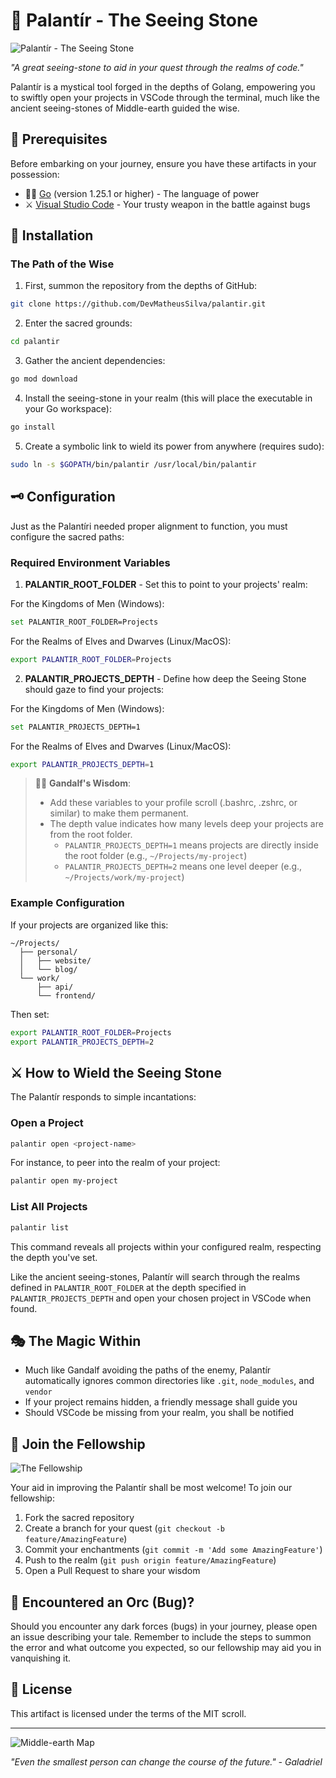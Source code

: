 # 🔮 Palantír - The Seeing Stone

![Palantír - The Seeing Stone](https://raw.githubusercontent.com/DevMatheusSilva/palantir/main/.github/assets/palantir.jpg)

*"A great seeing-stone to aid in your quest through the realms of code."*

Palantír is a mystical tool forged in the depths of Golang, empowering you to swiftly open your projects in VSCode through the terminal, much like the ancient seeing-stones of Middle-earth guided the wise.

## 📄 Prerequisites

Before embarking on your journey, ensure you have these artifacts in your possession:

- 🧙‍♂️ [Go](https://golang.org/) (version 1.25.1 or higher) - The language of power
- ⚔️ [Visual Studio Code](https://code.visualstudio.com/) - Your trusty weapon in the battle against bugs

## 🌟 Installation

### The Path of the Wise

1. First, summon the repository from the depths of GitHub:
```bash
git clone https://github.com/DevMatheusSilva/palantir.git
```

2. Enter the sacred grounds:
```bash
cd palantir
```

3. Gather the ancient dependencies:
```bash
go mod download
```

4. Install the seeing-stone in your realm (this will place the executable in your Go workspace):
```bash
go install
```

5. Create a symbolic link to wield its power from anywhere (requires sudo):
```bash
sudo ln -s $GOPATH/bin/palantir /usr/local/bin/palantir
```

## 🗝️ Configuration

Just as the Palantíri needed proper alignment to function, you must configure the sacred paths:

### Required Environment Variables

1. **PALANTIR_ROOT_FOLDER** - Set this to point to your projects' realm:

For the Kingdoms of Men (Windows):
```bash
set PALANTIR_ROOT_FOLDER=Projects
```

For the Realms of Elves and Dwarves (Linux/MacOS):
```bash
export PALANTIR_ROOT_FOLDER=Projects
```

2. **PALANTIR_PROJECTS_DEPTH** - Define how deep the Seeing Stone should gaze to find your projects:

For the Kingdoms of Men (Windows):
```bash
set PALANTIR_PROJECTS_DEPTH=1
```

For the Realms of Elves and Dwarves (Linux/MacOS):
```bash
export PALANTIR_PROJECTS_DEPTH=1
```

> 🧙‍♂️ **Gandalf's Wisdom**: 
> - Add these variables to your profile scroll (.bashrc, .zshrc, or similar) to make them permanent.
> - The depth value indicates how many levels deep your projects are from the root folder.
>   - `PALANTIR_PROJECTS_DEPTH=1` means projects are directly inside the root folder (e.g., `~/Projects/my-project`)
>   - `PALANTIR_PROJECTS_DEPTH=2` means one level deeper (e.g., `~/Projects/work/my-project`)

### Example Configuration

If your projects are organized like this:
```
~/Projects/
  ├── personal/
  │   ├── website/
  │   └── blog/
  └── work/
      ├── api/
      └── frontend/
```

Then set:
```bash
export PALANTIR_ROOT_FOLDER=Projects
export PALANTIR_PROJECTS_DEPTH=2
```

## ⚔️ How to Wield the Seeing Stone

The Palantír responds to simple incantations:

### Open a Project
```bash
palantir open <project-name>
```

For instance, to peer into the realm of your project:
```bash
palantir open my-project
```

### List All Projects
```bash
palantir list
```

This command reveals all projects within your configured realm, respecting the depth you've set.

Like the ancient seeing-stones, Palantír will search through the realms defined in `PALANTIR_ROOT_FOLDER` at the depth specified in `PALANTIR_PROJECTS_DEPTH` and open your chosen project in VSCode when found.

## 🎭 The Magic Within

- Much like Gandalf avoiding the paths of the enemy, Palantír automatically ignores common directories like `.git`, `node_modules`, and `vendor`
- If your project remains hidden, a friendly message shall guide you
- Should VSCode be missing from your realm, you shall be notified

## 🤝 Join the Fellowship

![The Fellowship](https://raw.githubusercontent.com/DevMatheusSilva/palantir/main/.github/assets/fellowship.jpg)

Your aid in improving the Palantír shall be most welcome! To join our fellowship:

1. Fork the sacred repository
2. Create a branch for your quest (`git checkout -b feature/AmazingFeature`)
3. Commit your enchantments (`git commit -m 'Add some AmazingFeature'`)
4. Push to the realm (`git push origin feature/AmazingFeature`)
5. Open a Pull Request to share your wisdom

## 🐛 Encountered an Orc (Bug)?

Should you encounter any dark forces (bugs) in your journey, please open an issue describing your tale. Remember to include the steps to summon the error and what outcome you expected, so our fellowship may aid you in vanquishing it.

## 📖 License

This artifact is licensed under the terms of the MIT scroll.

---

![Middle-earth Map](https://raw.githubusercontent.com/DevMatheusSilva/palantir/main/.github/assets/map.jpg)

*"Even the smallest person can change the course of the future." - Galadriel*
